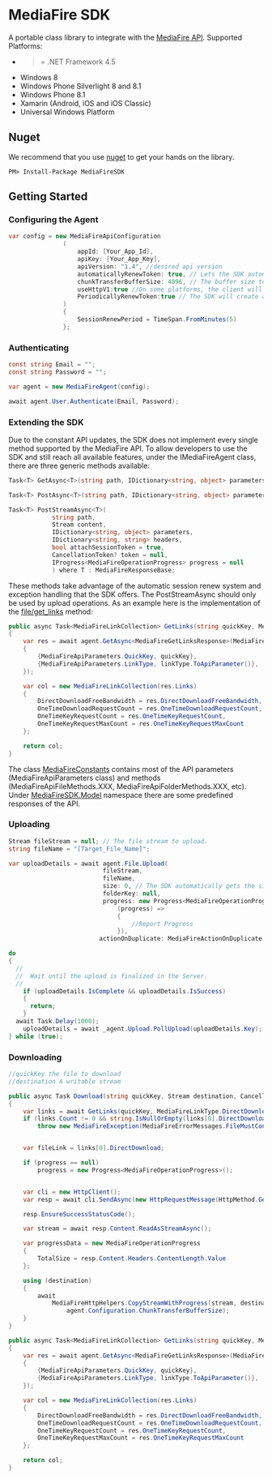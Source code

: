 # MediaFire SDK

A portable class library to integrate with the [MediaFire API](http://www.mediafire.com/developers/core_api/1.4/getting_started/).
Supported Platforms:

- >= .NET Framework 4.5
- Windows 8
- Windows Phone Silverlight 8 and 8.1
- Windows Phone 8.1
- Xamarin (Android, iOS and iOS Classic)
- Universal Windows Platform 

## Nuget
We recommend that you use [nuget](https://www.nuget.org/packages/MediaFireSDK/) to get your hands on the library.

    PM> Install-Package MediaFireSDK

## Getting Started

### Configuring the Agent
```c#
var config = new MediaFireApiConfiguration
               (
                   appId: [Your_App_Id],
                   apiKey: [Your_App_Key],
                   apiVersion: "1.4", //desired api version
                   automaticallyRenewToken: true, // Lets the SDK automatically renew the session token.
                   chunkTransferBufferSize: 4096, // The buffer size to be used on Download and Upload operations.
                   useHttpV1:true //On some platforms, the client will throw the error "The server committed a protocol violation. Section=ResponseStatusLine". In that cases set this property to true. 
                   PeriodicallyRenewToken:true // The SDK will create a Task that will renew the token every **SessionRenewPeriod**.
               )
               {
	               SessionRenewPeriod = TimeSpan.FromMinutes(5)
			   };
```

### Authenticating
```c#
const string Email = "";
const string Password = "";

var agent = new MediaFireAgent(config);

await agent.User.Authenticate(Email, Password);


```

### Extending the SDK
Due to the constant API updates, the SDK does not implement every single method supported by the MediaFire API. To allow developers to use the SDK and still reach all available features, under the IMediaFireAgent  class, there are three generic methods available:

```c#
Task<T> GetAsync<T>(string path, IDictionary<string, object> parameters = null, bool attachSessionToken = true) where T : MediaFireResponseBase;

Task<T> PostAsync<T>(string path, IDictionary<string, object> parameters = null, bool attachSessionToken = true) where T : MediaFireResponseBase;

Task<T> PostStreamAsync<T>(
            string path, 
            Stream content, 
            IDictionary<string, object> parameters, 
            IDictionary<string, string> headers, 
            bool attachSessionToken = true,
            CancellationToken? token = null,
            IProgress<MediaFireOperationProgress> progress = null 
            ) where T : MediaFireResponseBase;
```

These methods take advantage of the automatic session renew system and exception handling that the SDK offers. The PostStreamAsync should only be used by upload operations. As an example here is the implementation of the [file/get_links](http://www.mediafire.com/developers/core_api/unversioned/file/#get_links) method:

```c#
public async Task<MediaFireLinkCollection> GetLinks(string quickKey, MediaFireLinkType linkType = MediaFireLinkType.All)
{
	var res = await agent.GetAsync<MediaFireGetLinksResponse>(MediaFireApiFileMethods.GetLinks, new Dictionary<string, object>
	{
		{MediaFireApiParameters.QuickKey, quickKey},
		{MediaFireApiParameters.LinkType, linkType.ToApiParameter()},
	});

	var col = new MediaFireLinkCollection(res.Links)
	{
		DirectDownloadFreeBandwidth = res.DirectDownloadFreeBandwidth,
		OneTimeDownloadRequestCount = res.OneTimeDownloadRequestCount,
		OneTimeKeyRequestCount = res.OneTimeKeyRequestCount,
		OneTimeKeyRequestMaxCount = res.OneTimeKeyRequestMaxCount
	};

	return col;
}
```

The class [MediaFireConstants](https://github.com/MediaFire/mediafire-csharp-open-sdk/blob/master/Source/MediaFireSDK/MediaFireConstants.cs) contains most of the API parameters (MediaFireApiParameters class) and methods (MediaFireApiFileMethods.XXX, MediaFireApiFolderMethods.XXX, etc). Under [MediaFireSDK.Model](https://github.com/MediaFire/mediafire-csharp-open-sdk/tree/master/Source/MediaFireSDK/Model) namespace there are some predefined responses of the API.

### Uploading
```c#
Stream fileStream = null; // The file stream to upload.
string fileName = "[Target_File_Name]";

var uploadDetails = await agent.File.Upload(
						  fileStream,
						  fileName,
						  size: 0, // The SDK automatically gets the size of the fileStream 
						  folderKey: null,
						  progress: new Progress<MediaFireOperationProgress>(
							  (progress) =>
							  {
								  //Report Progress
							  }),
						 actionOnDuplicate: MediaFireActionOnDuplicate.Replace);

do
{ 
  //
  //  Wait until the upload is finalized in the Server.
  //
	if (uploadDetails.IsComplete && uploadDetails.IsSuccess)
	{
	  return;
	}
  await Task.Delay(1000);
	uploadDetails = await _agent.Upload.PollUpload(uploadDetails.Key);
} while (true);
```

### Downloading
```c#
//quickKey the file to download
//destination A writable stream

public async Task Download(string quickKey, Stream destination, CancellationToken token, IProgress<MediaFireOperationProgress> progress = null)
{
	var links = await GetLinks(quickKey, MediaFireLinkType.DirectDownload);
	if (links.Count != 0 && string.IsNullOrEmpty(links[0].DirectDownload))
		throw new MediaFireException(MediaFireErrorMessages.FileMustContainADirectLink);


	var fileLink = links[0].DirectDownload;

	if (progress == null)
		progress = new Progress<MediaFireOperationProgress>();


	var cli = new HttpClient();
	var resp = await cli.SendAsync(new HttpRequestMessage(HttpMethod.Get, fileLink), HttpCompletionOption.ResponseHeadersRead, token);

	resp.EnsureSuccessStatusCode();

	var stream = await resp.Content.ReadAsStreamAsync();

	var progressData = new MediaFireOperationProgress
	{
		TotalSize = resp.Content.Headers.ContentLength.Value
	};

	using (destination)
	{
		await
			MediaFireHttpHelpers.CopyStreamWithProgress(stream, destination, progress, token, progressData,
				agent.Configuration.ChunkTransferBufferSize);
	}
}

public async Task<MediaFireLinkCollection> GetLinks(string quickKey, MediaFireLinkType linkType = MediaFireLinkType.All)
{
	var res = await agent.GetAsync<MediaFireGetLinksResponse>(MediaFireApiFileMethods.GetLinks, new Dictionary<string, object>
	{
		{MediaFireApiParameters.QuickKey, quickKey},
		{MediaFireApiParameters.LinkType, linkType.ToApiParameter()},
	});

	var col = new MediaFireLinkCollection(res.Links)
	{
		DirectDownloadFreeBandwidth = res.DirectDownloadFreeBandwidth,
		OneTimeDownloadRequestCount = res.OneTimeDownloadRequestCount,
		OneTimeKeyRequestCount = res.OneTimeKeyRequestCount,
		OneTimeKeyRequestMaxCount = res.OneTimeKeyRequestMaxCount
	};

	return col;
}
```


